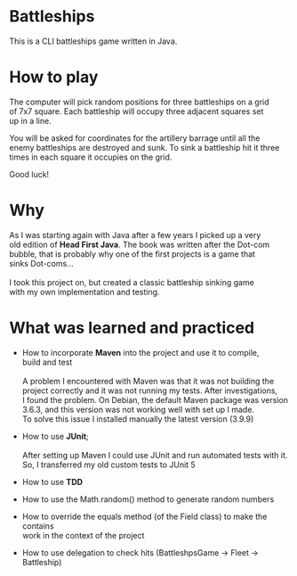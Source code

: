 # Battleships

This is a CLI battleships game written in Java.

# How to play

The computer will pick random positions for three battleships on a grid<br>
of 7x7 square. Each battleship will occupy three adjacent squares set<br>
up in a line.

You will be asked for coordinates for the artillery barrage until all the<br>
enemy battleships are destroyed and sunk. To sink a battleship hit it three<br>
times in each square it occupies on the grid.

Good luck!

# Why

As I was starting again with Java after a few years I picked up a very<br>
old edition of **Head First Java**. The book was written after the Dot-com<br>
bubble, that is probably why one of the first projects is a game that<br>
sinks Dot-coms...<br><br>
I took this project on, but created a classic battleship sinking game<br>
with my own implementation and testing.

# What was learned and practiced

* How to incorporate **Maven** into the project and use it to compile,<br>
build and test<br><br>
A problem I encountered with Maven was that it was not building the<br>
project correctly and it was not running my tests. After investigations,<br>
I found the problem. On Debian, the default Maven package was version<br>
3.6.3, and this version was not working well with set up I made.<br>
To solve this issue I installed manually the latest version (3.9.9)<br>

* How to use **JUnit**;<br><br>
After setting up Maven I could use JUnit and run automated tests with it.<br>
So, I transferred my old custom tests to JUnit 5<br>
* How to use **TDD**
* How to use the Math.random() method to generate random numbers
* How to override the equals method (of the Field class) to make the contains<br>
work in the context of the project
* How to use delegation to check hits (BattleshpsGame -> Fleet -> Battleship)
